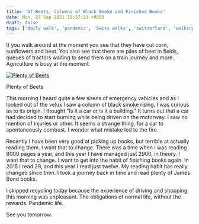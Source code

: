 ```yaml
---
title: 'Of Beets, Columns of Black Smoke and Finished Books'
date: Mon, 27 Sep 2021 15:57:23 +0000
draft: false
tags: ['daily walk', 'pandemic', 'Swiss walks', 'switzerland', 'walking']
---
```


If you walk around at the moment you see that they have cut corn, sunflowers and beet. You also see that there are piles of beet in fields, queues of tractors waiting to send them on a train journey and more. Agriculture is busy at the moment.

[![Plenty of Beets](https://www.main-vision.com/richard/blog/wp-content/uploads/2021/09/img_8891-1024x768.jpg)](https://www.main-vision.com/richard/blog/wp-content/uploads/2021/09/img_8891-scaled.jpg)

Plenty of Beets

This morning I heard quite a few sirens of emergency vehicles and as I looked out of the velux I saw a column of black smoke rising. I was curious as to its origin. I thought "Is it a car or is it a building." It turns out that a car had decided to start burning while being driven on the motorway. I saw no mention of injuries or other. It seems a strange thing, for a car to spontaneously combust. I wonder what mistake led to the fire.

Recently I have been very good at picking up books, but terrible at actually reading them. I want that to change. There was a time when I was reading 8000 pages a year, and this year I have managed just 2900, in theory. I want that to change. I want to get into the habit of finishing books again. In 2015 I read 29, and this year I read just twelve. My reading habit has really changed since then. I took a journey back in time and read plenty of James Bond books.

I skipped recycling today because the experience of driving and shopping this morning was unpleasant. The obligations of normal life, without the rewards. Pandemic life.

See you tomorrow.